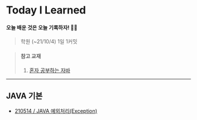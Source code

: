 # Today I Learned
#### 오늘 배운 것은 오늘 기록하자! ✍🏻
> 학원 (~21/10/4) 1일 1커밋
> 

> #### 참고 교재 
> 
> 1. [혼자 공부하는 자바](https://www.hanbit.co.kr/store/books/look.php?p_code=B5635758676)
> 
---

## JAVA 기본

- [210514 / JAVA 예외처리(Exception)](https://github.com/swanstoz/TIL/blob/master/JAVA/exception/210513.md)
